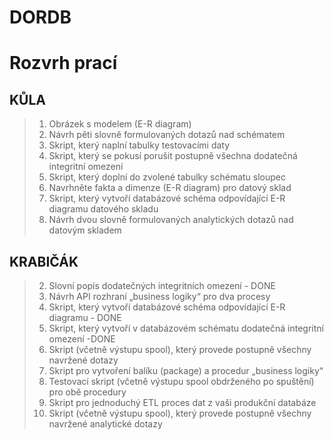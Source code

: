 # DORDB #

# Rozvrh prací #

## KŮLA ##
> 1. Obrázek s modelem (E-R diagram)
> 4. Návrh pěti slovně formulovaných dotazů nad schématem
> 7. Skript, který naplní tabulky testovacími daty
> 9. Skript, který se pokusí porušit postupně všechna dodatečná integritní omezení
> 12. Skript, který doplní do zvolené tabulky schématu sloupec
> 13. Navrhněte fakta a dimenze (E-R diagram) pro datový sklad 
> 14. Skript, který vytvoří databázové schéma odpovídající E-R diagramu datového skladu
> 16. Návrh dvou slovně formulovaných analytických dotazů nad datovým skladem

## KRABIČÁK ##
> 2. Slovní popis dodatečných integritních omezení - DONE
> 3. Návrh API rozhraní „business logiky“ pro dva procesy
> 5. Skript, který vytvoří databázové schéma odpovídající E-R diagramu - DONE
> 6. Skript, který vytvoří v databázovém schématu dodatečná integritní omezení -DONE
> 8. Skript (včetně výstupu spool), který provede postupně všechny navržené dotazy
> 10. Skript pro vytvoření balíku (package) a procedur „business logiky“ 
> 11. Testovací skript (včetně výstupu spool obdrženého po spuštění) pro obě procedury
> 15. Skript pro jednoduchý ETL proces dat z vaši produkční databáze
> 17. Skript (včetně výstupu spool), který provede postupně všechny navržené analytické dotazy
